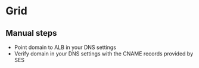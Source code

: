# Grid

## Manual steps
- Point domain to ALB in your DNS settings
- Verify domain in your DNS settings with the CNAME records provided by SES